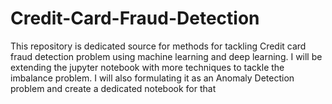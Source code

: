 # Credit-Card-Fraud-Detection

This repository is dedicated source for methods for tackling Credit card fraud detection problem using machine learning and deep learning.
I will be extending the jupyter notebook with more techniques to tackle the imbalance problem. I will also formulating it as an Anomaly Detection problem and create a dedicated notebook for that
